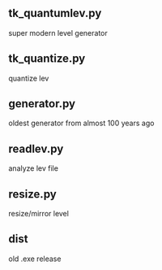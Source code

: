 ## tk_quantumlev.py
super modern level generator

## tk_quantize.py
quantize lev

## generator.py
oldest generator from almost 100 years ago

## readlev.py
analyze lev file

## resize.py
resize/mirror level

## dist
old .exe release